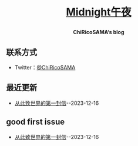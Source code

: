 **<p align="center">[Midnight午夜](https://midnight.4everland.app)</p>**
====

**<p align="center">ChiRicoSAMA‘s blog</p>**

## 联系方式
- Twitter：[@ChiRicoSAMA](https://twitter.com/ChiRicoSAMA)

## 最近更新
- [从此致世界的第一封信](https://github.com/ChiricoSAMA/Midnight_Blog/issues/2)--2023-12-16
## good first issue
- [从此致世界的第一封信](https://github.com/ChiricoSAMA/Midnight_Blog/issues/2)--2023-12-16
